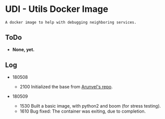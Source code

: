 # UDI - Utils Docker Image

	A docker image to help with debugging neighboring services.

## ToDo

* **None, yet.**

## Log

* 180508

	* 2100  Initialized the base from [Arunvel's repo](https://github.com/arunvelsriram/utils).

* 180509

	* 1530	Built a basic image, with python2 and boom (for stress testing).
	* 1610	Bug fixed: The container was exiting, due to completion.
